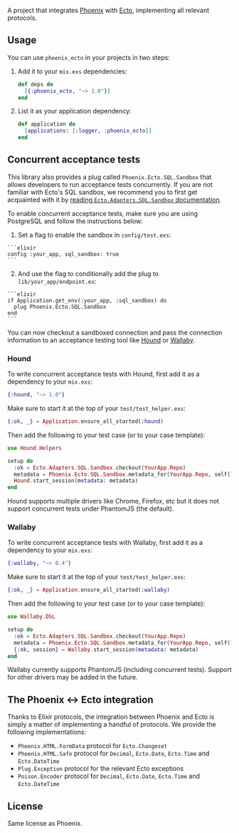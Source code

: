 A project that integrates [Phoenix](http://github.com/phoenixframework/phoenix) with [Ecto](http://github.com/elixir-lang/ecto), implementing all relevant protocols.

## Usage

You can use `phoenix_ecto` in your projects in two steps:

1. Add it to your `mix.exs` dependencies:

    ```elixir
    def deps do
      [{:phoenix_ecto, "~> 2.0"}]
    end
    ```

2. List it as your application dependency:

    ```elixir
    def application do
      [applications: [:logger, :phoenix_ecto]]
    end
    ```

## Concurrent acceptance tests

This library also provides a plug called `Phoenix.Ecto.SQL.Sandbox` that allows developers to run acceptance tests concurrently. If you are not familiar with Ecto's SQL sandbox, we recommend you to first get acquainted with it by [reading `Ecto.Adapters.SQL.Sandbox` documentation](https://hexdocs.pm/ecto/Ecto.Adapters.SQL.Sandbox.html).

To enable concurrent acceptance tests, make sure you are using PostgreSQL and follow the instructions below:

  1. Set a flag to enable the sandbox in `config/test.exs`:

    ```elixir
    config :your_app, sql_sandbox: true
    ```

  2. And use the flag to conditionally add the plug to `lib/your_app/endpoint.ex`:

    ```elixir
    if Application.get_env(:your_app, :sql_sandbox) do
      plug Phoenix.Ecto.SQL.Sandbox
    end
    ```

You can now checkout a sandboxed connection and pass the connection information to an acceptance testing tool like [Hound](https://github.com/hashnuke/hound) or [Wallaby](https://github.com/keathley/wallaby).

### Hound

To write concurrent acceptance tests with Hound, first add it as a dependency to your `mix.exs`:

```elixir
{:hound, "~> 1.0"}
```

Make sure to start it at the top of your `test/test_helper.exs`:

```elixir
{:ok, _} = Application.ensure_all_started(:hound)
```

Then add the following to your test case (or to your case template):

```elixir
use Hound.Helpers

setup do
  :ok = Ecto.Adapters.SQL.Sandbox.checkout(YourApp.Repo)
  metadata = Phoenix.Ecto.SQL.Sandbox.metadata_for(YourApp.Repo, self())
  Hound.start_session(metadata: metadata)
end
```

Hound supports multiple drivers like Chrome, Firefox, etc but it does not support concurrent tests under PhantomJS (the default).

### Wallaby

To write concurrent acceptance tests with Wallaby, first add it as a dependency to your `mix.exs`:

```elixir
{:wallaby, "~> 0.4"}
```

Make sure to start it at the top of your `test/test_helper.exs`:

```elixir
{:ok, _} = Application.ensure_all_started(:wallaby)
```

Then add the following to your test case (or to your case template):

```elixir
use Wallaby.DSL

setup do
  :ok = Ecto.Adapters.SQL.Sandbox.checkout(YourApp.Repo)
  metadata = Phoenix.Ecto.SQL.Sandbox.metadata_for(YourApp.Repo, self())
  {:ok, session} = Wallaby.start_session(metadata: metadata)
end
```

Wallaby currently supports PhantomJS (including concurrent tests). Support for other drivers may be added in the future.

## The Phoenix <-> Ecto integration

Thanks to Elixir protocols, the integration between Phoenix and Ecto is simply a matter of implementing a handful of protocols. We provide the following implementations:

  * `Phoenix.HTML.FormData` protocol for `Ecto.Changeset`
  * `Phoenix.HTML.Safe` protocol for `Decimal`, `Ecto.Date`, `Ecto.Time` and `Ecto.DateTime`
  * `Plug.Exception` protocol for the relevant Ecto exceptions
  * `Poison.Encoder` protocol for `Decimal`, `Ecto.Date`, `Ecto.Time` and `Ecto.DateTime`

## License

Same license as Phoenix.

